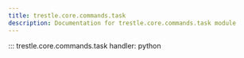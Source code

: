 ```yaml
---
title: trestle.core.commands.task
description: Documentation for trestle.core.commands.task module
---
```

::: trestle.core.commands.task
handler: python
